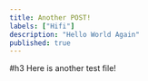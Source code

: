 ```yaml
---
title: Another POST!
labels: ["Hifi"]
description: "Hello World Again"
published: true
---
```


#h3 Here is another test file!
